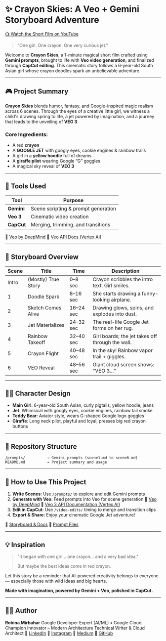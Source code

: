# ✨ Crayon Skies: A Veo + Gemini Storyboard Adventure

[📺 Watch the Short Film on YouTube](https://youtu.be/qwILtvTzofc)

> “One girl. One crayon. One very curious jet.”

Welcome to **Crayon Skies**, a 1-minute magical short film crafted using **Gemini prompts**, brought to life with **Veo video generation**, and finalized through **CapCut editing**. This cinematic story follows a 6-year-old South Asian girl whose crayon doodles spark an unbelievable adventure.

---

## 🎮 Project Summary

**Crayon Skies** blends humor, fantasy, and Google-inspired magic realism across 6 scenes. Through the eyes of a creative little girl, we witness a child's drawing spring to life, a jet powered by imagination, and a journey that leads to the unveiling of **VEO 3**.

### Core Ingredients:

* A red **crayon**
* A **GOOGLE JET** with googly eyes, cookie engines & rainbow trails
* A girl in a **yellow hoodie** full of dreams
* A **giraffe pilot** wearing Google “G” goggles
* A magical sky reveal of **VEO 3**

---

## 🔧 Tools Used

| Tool       | Purpose                             |
| ---------- | ----------------------------------- |
| **Gemini** | Scene scripting & prompt generation |
| **Veo 3**    | Cinematic video creation            |
| **CapCut** | Merging, trimming, and transitions  |

🔗 [Veo by DeepMind](https://deepmind.google/models/veo/)
🔗 [Veo API Docs (Vertex AI)](https://cloud.google.com/vertex-ai/generative-ai/docs/models/veo/3-0-generate-preview)

---

## 📖 Storyboard Overview

| Scene | Title               | Time      | Description                                      |
| ----- | ------------------- | --------- | ------------------------------------------------ |
| Intro | (Mostly) True Story | 0–8 sec   | Crayon scribbles the intro text. Girl smiles.    |
| 1     | Doodle Spark        | 8–16 sec  | She starts drawing a funny-looking airplane.     |
| 2     | Sketch Comes Alive  | 16–24 sec | Drawing glows, spins, and explodes into dust.    |
| 3     | Jet Materializes    | 24–32 sec | The real-life Google Jet forms on her rug.       |
| 4     | Rainbow Takeoff     | 32–40 sec | Girl boards; the jet takes off through the wall. |
| 5     | Crayon Flight       | 40–48 sec | In the sky! Rainbow vapor trail + giggles.       |
| 6     | VEO Reveal          | 48–56 sec | Giant cloud screen shows: "VEO 3..."             |

---

## 🧘️‍♀️ Character Design

* **Main Girl**: 6-year-old South Asian, curly pigtails, yellow hoodie, jeans
* **Jet**: Whimsical with googly eyes, cookie engines, rainbow tail smoke
* **Teddy Bear**: Aviator style, wears G-shaped Google logo goggles
* **Giraffe**: Long neck pilot, playful and loyal, presses big red crayon buttons

---

## 🚀 Repository Structure

```
/prompts/          → Gemini prompts (scene1.md to scene6.md)
README.md          → Project summary and usage
```

---

## 🎉 How to Use This Project

1. **Write Scenes**: Use [`/prompts/`](https://github.com/RobinaMirbahar/crayon-skies-veo3-/blob/main/prompts.md) to explore and edit Gemini prompts
2. **Generate with Veo**: Feed prompts into Veo for scene generation
   🔗 [Veo by DeepMind](https://deepmind.google/models/veo/)
   🔗 [Veo 3 API Documentation (Vertex AI)](https://cloud.google.com/vertex-ai/generative-ai/docs/models/veo/3-0-generate-preview)
3. **Edit in CapCut**: Use `/video-edits/` timing to merge and transition clips
4. **Export & Share**: Enjoy your cinematic Google Jet adventure!

📄 [Storyboard & Docs](https://github.com/RobinaMirbahar/crayon-skies-veo3)
📂 [Prompt Files](https://github.com/RobinaMirbahar/crayon-skies-veo3-/blob/main/prompts.md)

---

## 💡 Inspiration

> "It began with one girl... one crayon... and a very bad idea."
>
> But maybe the best ideas come in red crayon.

Let this story be a reminder that AI-powered creativity belongs to everyone — especially those with wild ideas and big hearts.

**Made with imagination, powered by Gemini + Veo, polished in CapCut.**

---

## 👩‍💻 Author

**Robina Mirbahar**
Google Developer Expert (AI/ML) • Google Cloud Champion Innovator – Modern Architecture
Technical Writer & Cloud Architect
🔗 [LinkedIn](https://www.linkedin.com/in/robinamirbahar)
🔗 [Instagram](https://instagram.com/robinamirbahar)
🔗 [Medium](https://medium.com/@robinamirbahar)
🔗 [GitHub](https://github.com/RobinaMirbahar)
